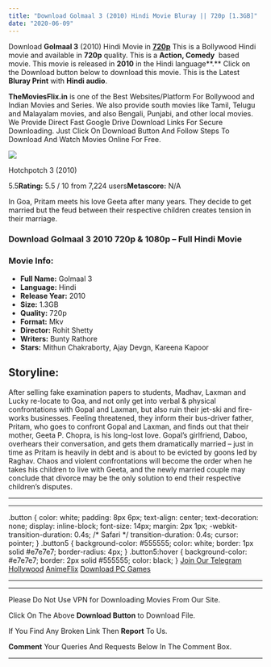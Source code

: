 ```yaml
---
title: "Download Golmaal 3 (2010) Hindi Movie Bluray || 720p [1.3GB]"
date: "2020-06-09"
---
```


Download **Golmaal 3** (2010) Hindi Movie in [**720p**](https://1moviesflix.com/720p-movies/) This is a Bollywood Hindi movie and available in **720p** quality. This is a **Action, Comedy**  based movie. This movie is released in **2010** in the Hindi language**.** Click on the Download button below to download this movie. This is the Latest **Bluray Print** with **Hindi audio**.

**TheMoviesFlix.in** is one of the Best Websites/Platform For Bollywood and Indian Movies and Series. We also provide south movies like Tamil, Telugu and Malayalam movies, and also Bengali, Punjabi, and other local movies. We Provide Direct Fast Google Drive Download Links For Secure Downloading. Just Click On Download Button And Follow Steps To Download And Watch Movies Online For Free.

[![](https://m.media-amazon.com/images/M/MV5BMTllZDJhMTAtMjhmZi00MzBjLTljMmQtMmNlYTAwYmY0Y2Q0XkEyXkFqcGdeQXVyNDUzOTQ5MjY@._V1_SX300.jpg)](https://www.imdb.com/title/tt1562859/ "Hotchpotch 3")

Hotchpotch 3 (2010)

5.5**Rating:** 5.5 / 10 from 7,224 users**Metascore:** N/A

In Goa, Pritam meets his love Geeta after many years. They decide to get married but the feud between their respective children creates tension in their marriage.

### Download Golmaal 3 2010 720p & 1080p – Full Hindi Movie

### Movie Info:

- **Full Name:** Golmaal 3
- **Language:** Hindi
- **Release Year:** 2010
- **Size:** 1.3GB
- **Quality:** 720p
- **Format:** Mkv
- **Director:** Rohit Shetty
- **Writers:** Bunty Rathore
- **Stars:** Mithun Chakraborty, Ajay Devgn, Kareena Kapoor

## Storyline:

After selling fake examination papers to students, Madhav, Laxman and Lucky re-locate to Goa, and not only get into verbal & physical confrontations with Gopal and Laxman, but also ruin their jet-ski and fire-works businesses. Feeling threatened, they inform their bus-driver father, Pritam, who goes to confront Gopal and Laxman, and finds out that their mother, Geeta P. Chopra, is his long-lost love. Gopal’s girlfriend, Daboo, overhears their conversation, and gets them dramatically married – just in time as Pritam is heavily in debt and is about to be evicted by goons led by Raghav. Chaos and violent confrontations will become the order when he takes his children to live with Geeta, and the newly married couple may conclude that divorce may be the only solution to end their respective children’s disputes.

* * *

* * *

.button { color: white; padding: 8px 6px; text-align: center; text-decoration: none; display: inline-block; font-size: 14px; margin: 2px 1px; -webkit-transition-duration: 0.4s; /\* Safari \*/ transition-duration: 0.4s; cursor: pointer; } .button5 { background-color: #555555; color: white; border: 1px solid #e7e7e7; border-radius: 4px; } .button5:hover { background-color: #e7e7e7; border: 2px solid #555555; color: black; } [Join Our Telegram](http://gdrivepro.xyz/join.php) [Hollywood](https://moviesverse.com/) [AnimeFlix](https://animeflix.in/) [Download PC Games](https://gamesflix.net/)  

* * *

* * *

  

Please Do Not Use VPN for Downloading Movies From Our Site.

Click On The Above **Download Button** to Download File.

If You Find Any Broken Link Then **Report** To Us.

**Comment** Your Queries And Requests Below In The Comment Box.

* * *
